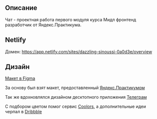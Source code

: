 ## Описание

Чат - проектная работа первого модуля курса Мидл фронтенд разработчик от Яндекс.Практикума.


## Netlify

Домен: https://app.netlify.com/sites/dazzling-sinoussi-0a0d3e/overview

## Дизайн
[Макет в Figma](https://www.figma.com/file/1T4Vnk73ZWSzdJ2cchxeKd/Messenger)

За основу был взят макет, предоставленный [Яндекс.Практикумом](https://www.figma.com/file/24EUnEHGEDNLdOcxg7ULwV/Chat)

Так же вдохновлялся дизайном десктопного приложения [Телеграм](https://telegram.org/)

С подбором цветом помог сервис [Coolors](https://coolors.co/), а дополнительные идеи черпал в [Dribbble](https://dribbble.com/)
